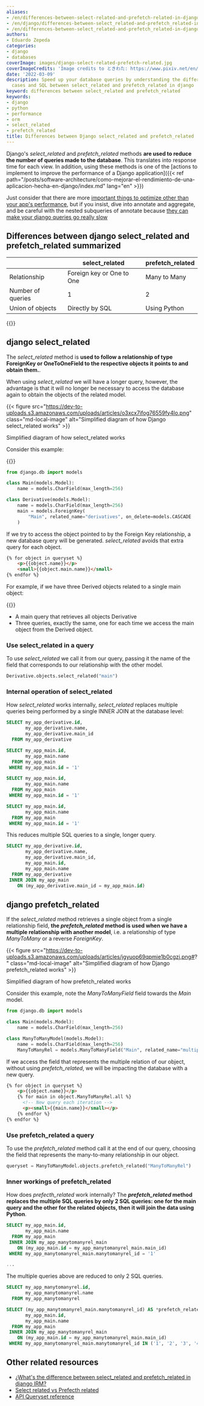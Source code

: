 ```yaml
---
aliases:
- /en/differences-between-select-related-and-prefetch-related-in-django/
- /en/django/differences-between-select_related-and-prefetch_related-in-django/
- /en/differences-between-select_related-and-prefetch_related-in-django/
authors:
- Eduardo Zepeda
categories:
- django
- databases
coverImage: images/django-select-related-prefetch-related.jpg
coverImageCredits: 'Image credits to ときわた: https://www.pixiv.net/en/users/5300811'
date: '2022-03-09'
description: Speed up your database queries by understanding the differences, use
  cases and SQL between select_related and prefetch_related in django
keyword: differences between select_related and prefetch_related
keywords:
- django
- python
- performance
- orm
- select_related
- prefetch_related
title: Differences between Django select_related and prefetch_related
---
```


Django's *select_related* and *prefetch_related* methods **are used to reduce the number of queries made to the database**. This translates into response time for each view. In addition, using these methods is one of the [actions to implement to improve the performance of a Django application]({{< ref path="/posts/software-architecture/como-mejorar-el-rendimiento-de-una-aplicacion-hecha-en-django/index.md" lang="en" >}})

Just consider that there are more [important things to optimize other than your app's performance](/en/opinion/dont-obsess-about-your-web-application-performance/), but if you insist, dive into annotate and aggregate, and be careful with the nested subqueries of annotate because [they can make your django queries go really slow](/en/django/fix-slow-queries-in-django-when-using-annotate-and-subqueries/)

## Differences between django select_related and prefetch_related summarized

|                   | select_related            | prefetch_related |
| ----------------- | ------------------------- | ---------------- |
| Relationship      | Foreign key or One to One | Many to Many     |
| Number of queries | 1                         | 2                |
| Union of objects  | Directly by SQL           | Using Python     |

{{<ad1>}}

## django select_related

The *select_related* method is **used to follow a relationship of type ForeignKey or OneToOneField to the respective objects it points to and obtain them.**.

When using *select_related* we will have a longer query, however, the advantage is that it will no longer be necessary to access the database again to obtain the objects of the related model.

{{< figure src="https://dev-to-uploads.s3.amazonaws.com/uploads/articles/o3xcx7ifog76559fy4lo.png" class="md-local-image" alt="Simplified diagram of how Django select_related works" >}}

Simplified diagram of how select_related works

Consider this example:

{{<ad2>}}

```python
from django.db import models

class Main(models.Model):
    name = models.CharField(max_length=256)

class Derivative(models.Model):
    name = models.CharField(max_length=256)
    main = models.ForeignKey(
        "Main", related_name="derivatives", on_delete=models.CASCADE
    )
```

If we try to access the object pointed to by the Foreign Key relationship, a new database query will be generated. *select_related* avoids that extra query for each object.

```html
{% for object in queryset %}
    <p>{{object.name}}</p>
    <small>{{object.main.name}}</small>
{% endfor %}
```

For example, if we have three Derived objects related to a single main object:

{{<ad3>}}

* A main query that retrieves all objects Derivative
* Three queries, exactly the same, one for each time we access the main object from the Derived object.

### Use select_related in a query

To use *select_related* we call it from our query, passing it the name of the field that corresponds to our relationship with the other model.

```python
Derivative.objects.select_related("main")
```

### Internal operation of select_related

How *select_related* works internally, *select_related* replaces multiple queries being performed by a single INNER JOIN at the database level:

```sql
SELECT my_app_derivative.id,
       my_app_derivative.name,
       my_app_derivative.main_id
  FROM my_app_derivative

SELECT my_app_main.id,
       my_app_main.name
  FROM my_app_main
 WHERE my_app_main.id = '1'

SELECT my_app_main.id,
       my_app_main.name
  FROM my_app_main
 WHERE my_app_main.id = '1'

SELECT my_app_main.id,
       my_app_main.name
  FROM my_app_main
 WHERE my_app_main.id = '1'
```

This reduces multiple SQL queries to a single, longer query.

```sql
SELECT my_app_derivative.id,
       my_app_derivative.name,
       my_app_derivative.main_id,
       my_app_main.id,
       my_app_main.name
  FROM my_app_derivative
 INNER JOIN my_app_main
    ON (my_app_derivative.main_id = my_app_main.id)
```

## django prefetch_related

If the *select_related* method retrieves a single object from a single relationship field, **the *prefetch_related* method is used when we have a multiple relationship with another model**, i.e. a relationship of type _ManyToMany_ or a reverse _ForeignKey_.

{{< figure src="https://dev-to-uploads.s3.amazonaws.com/uploads/articles/jgyuop69qpmie1b0cgzj.png#?" class="md-local-image" alt="Simplified diagram of how Django prefetch_related works" >}}

Simplified diagram of how prefetch_related works

Consider this example, note the _ManyToManyField_ field towards the _Main_ model.

```python
from django.db import models

class Main(models.Model):
    name = models.CharField(max_length=256)

class ManyToManyModel(models.Model):
    name = models.CharField(max_length=256)
    ManyToManyRel = models.ManyToManyField("Main", related_name="multiples")
```

If we access the field that represents the multiple relation of our object, without using *prefetch_related*, we will be impacting the database with a new query.

```html
{% for object in queryset %}
    <p>{{object.name}}</p>
    {% for main in object.ManyToManyRel.all %}
      <!-- New query each iteration -->
      <p><small>{{main.name}}</small></p>
    {% endfor %}
{% endfor %}
```

### Use prefetch_related a query

To use the *prefetch_related* method call it at the end of our query, choosing the field that represents the many-to-many relationship in our object.

```python
queryset = ManyToManyModel.objects.prefetch_related("ManyToManyRel")
```

### Inner workings of prefetch_related

How does _prefecth_related_ work internally? The ***prefetch_related* method replaces the multiple SQL queries by only 2 SQL queries: one for the main query and the other for the related objects, then it will join the data using Python**.

```sql
SELECT my_app_main.id,
       my_app_main.name
  FROM my_app_main
 INNER JOIN my_app_manytomanyrel_main
    ON (my_app_main.id = my_app_manytomanyrel_main.main_id)
 WHERE my_app_manytomanyrel_main.manytomanyrel_id = '1'

...
```

The multiple queries above are reduced to only 2 SQL queries.

```sql
SELECT my_app_manytomanyrel.id,
       my_app_manytomanyrel.name
  FROM my_app_manytomanyrel

SELECT (my_app_manytomanyrel_main.manytomanyrel_id) AS *prefetch_related*val_manytomanyrel_id,
       my_app_main.id,
       my_app_main.name
  FROM my_app_main
 INNER JOIN my_app_manytomanyrel_main
    ON (my_app_main.id = my_app_manytomanyrel_main.main_id)
 WHERE my_app_manytomanyrel_main.manytomanyrel_id IN ('1', '2', '3', '4')
```

## Other related resources

* [¿What's the difference between select_related and prefetch_related in django IRM?](https://stackoverflow.com/questions/31237042/whats-the-difference-between-select-related-and-prefetch-related-in-django-orm)
* [Select related vs Prefecth related](https://buildatscale.tech/select_related-vs-prefetch_related/)
* [API Queryset reference](https://docs.djangoproject.com/en/dev/ref/models/querysets/)
